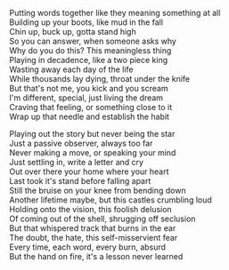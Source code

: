 Putting words together like they meaning something at all  
Building up your boots, like mud in the fall  
Chin up, buck up, gotta stand high  
So you can answer, when someone asks why  
Why do you do this? This meaningless thing  
Playing in decadence, like a two piece king  
Wasting away each day of the life  
While thousands lay dying, throat under the knife  
But that's not me, you kick and you scream  
I'm different, special, just living the dream  
Craving that feeling, or something close to it  
Wrap up that needle and establish the habit  

Playing out the story but never being the star  
Just a passive observer, always too far  
Never making a move, or speaking your mind  
Just settling in, write a letter and cry  
Out over there your home where your heart  
Last took it's stand before falling apart  
Still the bruise on your knee from bending down  
Another lifetime maybe, but this castles crumbling loud  
Holding onto the vision, this foolish delusion  
Of coming out of the shell, shrugging off seclusion  
But that whispered track that burns in the ear  
The doubt, the hate, this self-misservient fear  
Every time, each word, every burn, absurd  
But the hand on fire, it's a lesson never learned  
